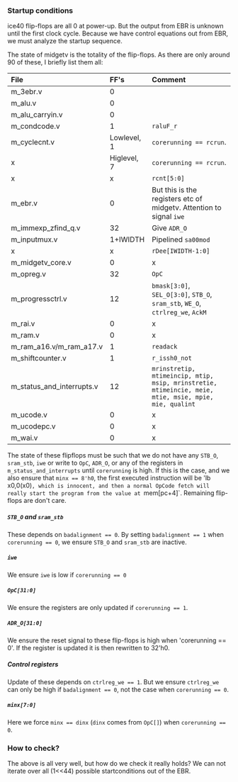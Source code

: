 ### Startup conditions

ice40 flip-flops are all 0 at power-up. But the output from EBR is
unknown until the first clock cycle. Because we have control equations
out from EBR, we must analyze the startup sequence.

The state of midgetv is the totality of the flip-flops. As there are
only around 90 of these, I briefly list them all:

File | FF's | Comment
:----| :--- | :----------
m_3ebr.v                   | 0 |
m_alu.v                    | 0 |
m_alu_carryin.v            | 0 |
m_condcode.v               | 1 | `raluF_r`
m_cyclecnt.v               | Lowlevel, 1 | `corerunning == rcrun`. 
               x           | Higlevel, 7 | `corerunning == rcrun`.  
               x           |    x        | `rcnt[5:0]`
m_ebr.v                    | 0 | But this is the registers etc of midgetv. Attention to signal `iwe`
m_immexp_zfind_q.v         |32 | Give `ADR_O`
m_inputmux.v               |1+IWIDTH  | Pipelined `sa00mod`
              x            | x        | `rDee[IWIDTH-1:0]`
m_midgetv_core.v           |0  | x
m_opreg.v                  |32 | `OpC`
m_progressctrl.v           |12 | `bmask[3:0]`, `SEL_O[3:0]`, `STB_O`, `sram_stb`, `WE_O`, `ctrlreg_we`, `AckM`
m_rai.v                    | 0 | x
m_ram.v                    | 0 | x
m_ram_a16.v/m_ram_a17.v    | 1 | `readack`
m_shiftcounter.v           | 1 | `r_issh0_not`
m_status_and_interrupts.v  |12 | `mrinstretip, mtimeincip, mtip, msip, mrinstretie, mtimeincie, meie, mtie, msie, mpie, mie, qualint`
m_ucode.v                  | 0 | x
m_ucodepc.v                | 0 | x
m_wai.v                    | 0 | x

The state of these flipflops must be such that we do not have any
`STB_O`, `sram_stb`, `iwe` or write to `OpC`, `ADR_O`, or any of the
registers in `m_status_and_interrupts`  until
`corerunning` is high. If this is the case, and we also ensure that
`minx == 8'h0`, the first executed instruction will be 'lb x0,0(x0)`,
which is innocent, and then a normal OpCode fetch will really start
the program from the value at `mem[pc+4]`. Remaining
flip-flops are don't care.

##### `STB_O` and `sram_stb`
These depends on `badalignment == 0`. 
By setting `badalignment == 1` when `corerunning == 0`, we ensure
`STB_O` and `sram_stb` are inactive.

##### `iwe`
We ensure `iwe` is low if `corerunning == 0`

##### `OpC[31:0]`
We ensure the registers are only updated if `corerunning == 1`.

##### `ADR_O[31:0]`
We ensure the reset signal to these flip-flops is high when
'corerunning == 0'. If the register is updated it is then rewritten to
32'h0.


##### Control registers
Update of these depends on `ctrlreg_we == 1`. But we ensure
`ctrlreg_we` can only be high if `badalignment == 0`, not the case
when `corerunning == 0`.

##### `minx[7:0]`
Here we force `minx == dinx` (`dinx` comes from `OpC[]`) when
`corerunning == 0`.




### How to check?
The above is all very well, but how do we check it really holds? We
can not iterate over all (1<<44) possible startconditions out of the
EBR. 
